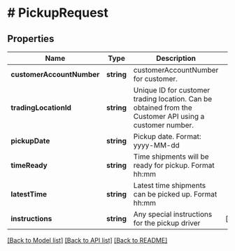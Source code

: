 # # PickupRequest

## Properties

Name | Type | Description | Notes
------------ | ------------- | ------------- | -------------
**customerAccountNumber** | **string** | customerAccountNumber for customer. |
**tradingLocationId** | **string** | Unique ID for customer trading location. Can be obtained from the Customer API using a customer number. |
**pickupDate** | **string** | Pickup date. Format: yyyy-MM-dd |
**timeReady** | **string** | Time shipments will be ready for pickup. Format hh:mm |
**latestTime** | **string** | Latest time shipments can be picked up. Format hh:mm |
**instructions** | **string** | Any special instructions for the pickup driver | [optional]

[[Back to Model list]](../../README.md#models) [[Back to API list]](../../README.md#endpoints) [[Back to README]](../../README.md)
